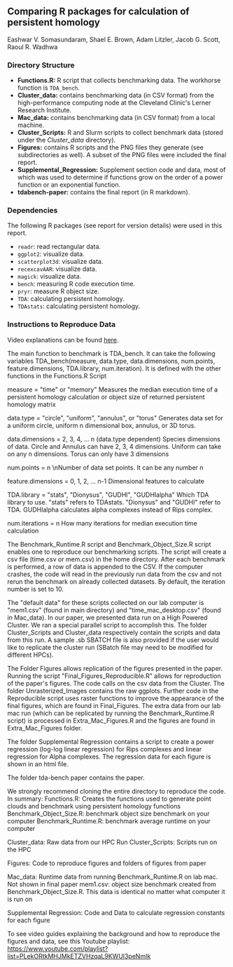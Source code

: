 ## Comparing R packages for calculation of persistent homology
Eashwar V. Somasundaram, Shael E. Brown, Adam Litzler, Jacob G. Scott, Raoul R. Wadhwa

### Directory Structure

* **Functions.R:** R script that collects benchmarking data. The workhorse function is `TDA_bench`.
* **Cluster_data:** contains benchmarking data (in CSV format) from the high-performance computing node at the Cleveland Clinic's Lerner Research Institute.
* **Mac_data:** contains benchmarking data (in CSV format) from a local machine.
* **Cluster_Scripts:** R and Slurm scripts to collect benchmark data (stored under the *Cluster_data* directory).
* **Figures:** contains R scripts and the PNG files they generate (see subdirectories as well). A subset of the PNG files were included the final report.
* **Supplemental_Regression:** Supplement section code and data, most of which was used to determine if functions grow on the order of a power function or an exponential function.
* **tdabench-paper:** contains the final report (in R markdown).

### Dependencies

The following R packages (see report for version details) were used in this report.

* `readr`: read rectangular data.
* `ggplot2`: visualize data.
* `scatterplot3d`: visualize data.
* `recexcavAAR`: visualize data.
* `magick`: visualize data.
* `bench`: measuring R code execution time.
* `pryr`: measure R object size.
* `TDA`: calculating persistent homology.
* `TDAstats`: calculating persistent homology.

### Instructions to Reproduce Data

Video explanations can be found [here](https://tinyurl.com/TDABench).

The main function to benchmark is TDA_bench. It can take the following variables
TDA_bench(measure, data.type, data.dimensions, num.points,
          feature.dimensions, TDA.library, num.iteration). It is defined with the other functions in the Functions.R Script

measure = "time" or "memory"
Measures the median execution time of a persistent homology
calculation or object size of returned persistent homology
matrix

data.type = "circle", "uniform", "annulus", or "torus"
Generates data set for a uniform circle, uniform n dimensional box,
annulus, or 3D torus. 

data.dimensions = 2, 3, 4, ... n (data.type dependent)
Species dimensions of data. Circle and Annulus can have 2, 3, 4
dimensions. Uniform can take on any n dimensions. Torus can only
have 3 dimensions

num.points = n
\nNumber of data set points. It can be any number n

feature.dimensions = 0, 1, 2, ... n-1
Dimensional features to calculate

TDA.library = "stats", "Dionysus", "GUDHI", "GUDHIalpha"
Which TDA library to use. "stats" refers to TDAstats. 
"Dionysus" and "GUDHI" refer to TDA. GUDHIalpha calculates
alpha complexes instead of Rips complex. 

num.iterations = n
How many iterations for median execution time calculation

The Benchmark_Runtime.R script and Benchmark_Object_Size.R script enables one to reproduce our benchmarking scripts. The script will create a csv file (time.csv or mem.csv) in the home directory. After each benchmark is performed, a row of data is appended to the CSV. If the computer crashes, the code will read in the previously run data from the csv and not rerun the benchmark on already collected datasets. By default, the iteration number is set to 10. 

The "default data" for these scripts collected on our lab computer is "mem1.csv" (found in main directory) and "time_mac_desktop.csv" (found in Mac_data). In our paper, we presented data run on a High Powered Cluster. We ran a special parallel script to accomplish this. The folder Cluster_Scripts and Cluster_data respectively contain the scripts and data from this run. A sample .sb SBATCH file is also provided if the user would like to replicate the cluster run (SBatch file may need to be modified for different HPCs). 

The Folder Figures allows replication of the figures presented in the paper. Running the script "Final_Figures_Reproducible.R" allows for reproduction of the paper's figures. The code calls on the csv data from the Cluster. The folder Unrasterized_Images contains the raw ggplots. Further code in the Reproducible script uses raster functions to improve the appearance of the final figures, which are found in Final_Figures. The extra data from our lab mac run (which can be replicated by running the Benchmark_Runtime.R script) is processed in Extra_Mac_Figures.R and the figures are found in Extra_Mac_Figures folder. 

The folder Supplemental Regression contains a script to create a power regression (log-log linear regression) for Rips complexes and linear regression for Alpha complexes. The regression data for each figure is shown in an html file. 

The folder tda-bench paper contains the paper. 

We strongly recommend cloning the entire directory to reproduce the code. In summary:
Functions.R: Creates the functions used to generate point clouds and benchmark using persistent homology functions
Benchmark_Object_Size.R: benchmark object size benchmark on your computer
Benchmark_Runtime.R: benchmark average runtime on your computer

Cluster_data: Raw data from our HPC Run
Cluster_Scripts: Scripts run on the HPC

Figures: Code to reproduce figures and folders of figures from paper 

Mac_data: Runtime data from running Benchmark_Runtime.R on lab mac. Not shown in final paper
mem1.csv: object size benchmark created from Benchmark_Object_Size.R. This data is identical no matter what computer it is run on

Supplemental Regression: Code and Data to calculate regression constants for each figure

To see video guides explaining the background and how to reproduce the figures and data, see this Youtube playlist: https://www.youtube.com/playlist?list=PLekORtkMHJMkETZVHzqaL9KWUl3peNmIk


